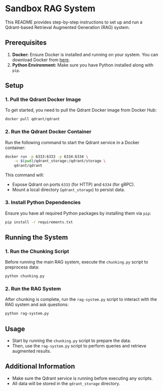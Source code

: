 

# Sandbox RAG System

This README provides step-by-step instructions to set up and run a Qdrant-based Retrieval Augmented Generation (RAG) system.

## Prerequisites

1. **Docker:** Ensure Docker is installed and running on your system. You can download Docker from [here](https://www.docker.com/products/docker-desktop).
2. **Python Environment:** Make sure you have Python installed along with `pip`.

## Setup

### 1. Pull the Qdrant Docker Image

To get started, you need to pull the Qdrant Docker image from Docker Hub:

```bash
docker pull qdrant/qdrant
```

### 2. Run the Qdrant Docker Container

Run the following command to start the Qdrant service in a Docker container:

```bash
docker run -p 6333:6333 -p 6334:6334 \
    -v $(pwd)/qdrant_storage:/qdrant/storage \
    qdrant/qdrant
```

This command will:
- Expose Qdrant on ports `6333` (for HTTP) and `6334` (for gRPC).
- Mount a local directory (`qdrant_storage`) to persist data.

### 3. Install Python Dependencies

Ensure you have all required Python packages by installing them via `pip`:

```bash
pip install -r requirements.txt
```

## Running the System

### 1. Run the Chunking Script

Before running the main RAG system, execute the `chunking.py` script to preprocess data:

```bash
python chunking.py
```

### 2. Run the RAG System

After chunking is complete, run the `rag-system.py` script to interact with the RAG system and ask questions:

```bash
python rag-system.py
```

## Usage

- Start by running the `chunking.py` script to prepare the data.
- Then, use the `rag-system.py` script to perform queries and retrieve augmented results.

## Additional Information

- Make sure the Qdrant service is running before executing any scripts.
- All data will be stored in the `qdrant_storage` directory.
